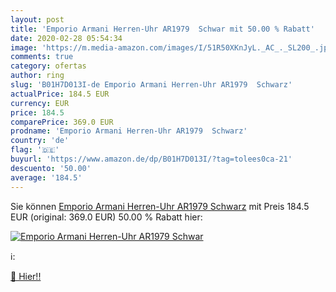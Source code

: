 ```yaml
---
layout: post
title: 'Emporio Armani Herren-Uhr AR1979  Schwar mit 50.00 % Rabatt'
date: 2020-02-28 05:54:34
image: 'https://m.media-amazon.com/images/I/51R50XKnJyL._AC_._SL200_.jpg'
comments: true
category: ofertas
author: ring
slug: 'B01H7D013I-de Emporio Armani Herren-Uhr AR1979  Schwarz'
actualPrice: 184.5 EUR
currency: EUR
price: 184.5
comparePrice: 369.0 EUR
prodname: 'Emporio Armani Herren-Uhr AR1979  Schwarz'
country: 'de'
flag: '🇩🇪'
buyurl: 'https://www.amazon.de/dp/B01H7D013I/?tag=tolees0ca-21'
descuento: '50.00'
average: '184.5'
---
```


Sie können [Emporio Armani Herren-Uhr AR1979  Schwarz](https://www.amazon.de/dp/B01H7D013I/?tag=tolees0ca-21) mit Preis 184.5 EUR (original: 369.0 EUR) 50.00 % Rabatt hier:

[![Emporio Armani Herren-Uhr AR1979  Schwar](https://m.media-amazon.com/images/I/51R50XKnJyL._AC_._SL200_.jpg)](https://www.amazon.de/dp/B01H7D013I/?tag=tolees0ca-21)

ℹ️:


[🛒 Hier!!](https://www.amazon.de/dp/B01H7D013I/?tag=tolees0ca-21)
